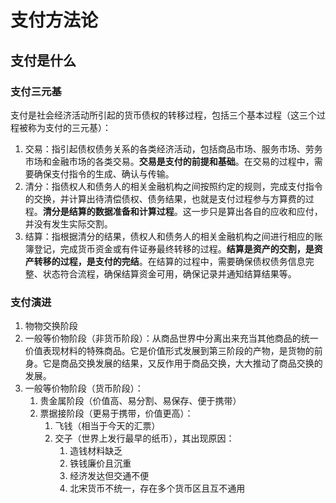 # 支付方法论

## 支付是什么

### 支付三元基

支付是社会经济活动所引起的货币债权的转移过程，包括三个基本过程（这三个过程被称为支付的三元基）：

1. 交易：指引起债权债务关系的各类经济活动，包括商品市场、服务市场、劳务市场和金融市场的各类交易。**交易是支付的前提和基础**。在交易的过程中，需要确保支付指令的生成、确认与传输。
2. 清分：指债权人和债务人的相关金融机构之间按照约定的规则，完成支付指令的交换，并计算出待清偿债权、债务结果，也就是支付过程参与方算费的过程。**清分是结算的数据准备和计算过程**。这一步只是算出各自的应收和应付，并没有发生实际交割。
3. 结算：指根据清分的结果，债权人和债务人的相关金融机构之间进行相应的账簿登记，完成货币资金或有件证券最终转移的过程。**结算是资产的交割，是资产转移的过程，是支付的完结**。在结算的过程中，需要确保债权债务信息完整、状态符合流程，确保结算资金可用，确保记录并通知结算结果等。

### 支付演进

1. 物物交换阶段
2. 一般等价物阶段（非货币阶段）：从商品世界中分离出来充当其他商品的统一价值表现材料的特殊商品。它是价值形式发展到第三阶段的产物，是货物的前身。它是商品交换发展的结果，又反作用于商品交换，大大推动了商品交换的发展。
3. 一般等价物阶段（货币阶段）：
   1. 贵金属阶段（价值高、易分割、易保存、便于携带）
   2. 票据接阶段（更易于携带，价值更高）：
      1. 飞钱（相当于今天的汇票）
      2. 交子（世界上发行最早的纸币），其出现原因：
         1. 造钱材料缺乏
         2. 铁钱廉价且沉重
         3. 经济发达但交通不便
         4. 北宋货币不统一，存在多个货币区且互不通用
